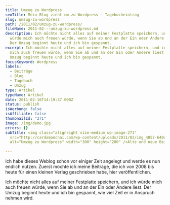 ```yaml
---
title: Umzug zu Wordpress
seoTitle: Mein Blog zieht um zu Wordpress - Tagebucheintrag
slug: umzug-zu-wordpress
path: /2011/02/umzug-zu-wordpress/
fileName: 2011-02---umzug-zu-wordpress.md
description: Ich möchte nicht alles auf meiner Festplatte speichern, und ich
  würde mich auch freuen würde, wenn Sie ab und an der Ein oder Andere liest.
  Der Umzug beginnt heute und ich bin gespannt.
excerpt: Ich möchte nicht alles auf meiner Festplatte speichern, und ich würde
  mich auch freuen würde, wenn Sie ab und an der Ein oder Andere liest. Der
  Umzug beginnt heute und ich bin gespannt.
focusKeyword: Wordpress
labels:
  - Beiträge
  - Blog
  - Tagebuch
  - Umzug
type: Artikel
typeName: Artikel
date: 2011-02-16T14:19:37.000Z
status: publish
isWerbung: false
isAffiliate: false
thumbnailId: "271"
image: /img/demo.jpg
errors: {}
subTitle: <img class="alignright size-medium wp-image-271"
  src="http://cardamonchai.com/wp-content/uploads/2011/02/img_4857-640x427.jpg"
  alt="Umzug zu Wordpress" width="300" height="200" />Alte und neue Beiträge
  
---
```


Ich habe dieses Weblog schon vor einiger Zeit angelegt und werde es nun endlich
nutzen. Zuerst möchte ich meine Beiträge, die ich von 2008 bis heute für einen
kleinen Verlag geschrieben habe, hier veröffentlichen.

Ich möchte nicht alles auf meiner Festplatte speichern, und ich würde mich auch
freuen würde, wenn Sie ab und an der Ein oder Andere liest. Der Umzug beginnt
heute und ich bin gespannt, wie viel Zeit er in Anspruch nehmen wird.

  